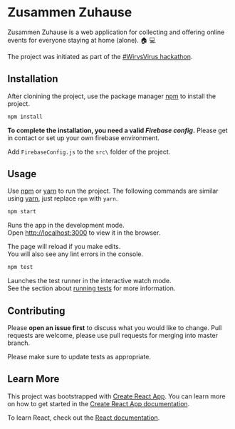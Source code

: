 # Zusammen Zuhause

Zusammen Zuhause is a web application for collecting and offering online events for everyone staying at home (alone).  :house: :computer:

The project was initiated as part of the [\#WirvsVirus hackathon](https://www.bundesregierung.de/breg-de/themen/coronavirus/wir-vs-virus-1731968).

## Installation

After clonining the project, use the package manager [npm](https://www.npmjs.com/package/npm) to install the project.

```bash
npm install
```

**To complete the installation, you need a valid _Firebase config_.** Please get in contact or set up your own firebase environment.

Add `FirebaseConfig.js` to the `src\` folder of the project.

## Usage

Use [npm](https://www.npmjs.com/package/npm) or [yarn](https://classic.yarnpkg.com/) to run the project.
The following commands are similar using [yarn](https://classic.yarnpkg.com/), just replace `npm` with `yarn`.

```bash
npm start
```

Runs the app in the development mode.<br />
Open [http://localhost:3000](http://localhost:3000) to view it in the browser.

The page will reload if you make edits.<br />
You will also see any lint errors in the console.

```bash
npm test
```
Launches the test runner in the interactive watch mode.<br />
See the section about [running tests](https://facebook.github.io/create-react-app/docs/running-tests) for more information.

## Contributing
Please **open an issue first** to discuss what you would like to change. Pull requests are welcome, please use pull requests for merging into master branch.

Please make sure to update tests as appropriate.


<!---
## License
WIP
[MIT](https://choosealicense.com/licenses/mit/)-->


## Learn More

This project was bootstrapped with [Create React App](https://github.com/facebook/create-react-app).
You can learn more on how to get started in the [Create React App documentation](https://facebook.github.io/create-react-app/docs/getting-started).

To learn React, check out the [React documentation](https://reactjs.org/).
